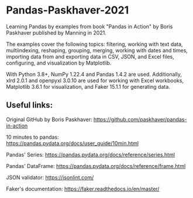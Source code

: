 # Pandas-Paskhaver-2021

Learning Pandas by examples from book "Pandas in Action" by Boris Paskhaver published by Manning in 2021.

The examples cover the following topics:
filtering, working with text data, multiindexing, reshaping, grouping, merging, working with dates and times, importing data from and exporting data in CSV, JSON, and Excel files, configuring, and visualization by Matplotlib.

With Python 3.8+, NumPy 1.22.4 and Pandas 1.4.2 are used. Additionally, xlrd 2.0.1 and openpyxl 3.0.10 are used for working with Excel workbooks, Matplotlib 3.6.1 for visualization, and Faker 15.1.1 for generating data. 

## Useful links:

Original GitHub by Boris Paskhaver:
https://github.com/paskhaver/pandas-in-action

10 minutes to pandas:
https://pandas.pydata.org/docs/user_guide/10min.html

Pandas' Series: 
https://pandas.pydata.org/docs/reference/series.html

Pandas' DataFrame:
https://pandas.pydata.org/docs/reference/frame.html

JSON validator:
https://jsonlint.com/

Faker's documentation:
https://faker.readthedocs.io/en/master/
